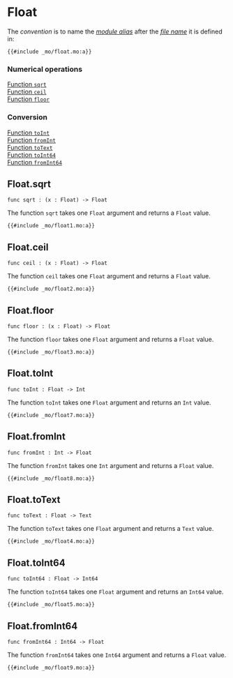 # Float

The _convention_ is to name the [_module alias_](/common-programming-concepts/modules.html#imports) after the [_file name_](/common-programming-concepts/modules.html#imports) it is defined in:

```motoko
{{#include _mo/float.mo:a}}
```

### Numerical operations

[Function `sqrt`](#floatsqrt)  
[Function `ceil`](#floatceil)  
[Function `floor`](#floatfloor)

### Conversion

[Function `toInt`](#floattoint)  
[Function `fromInt`](#floatfromint)  
[Function `toText`](#floattotext)  
[Function `toInt64`](#floattoint64)  
[Function `fromInt64`](#floatfromint642)

## Float.sqrt

```motoko
func sqrt : (x : Float) -> Float
```

The function `sqrt` takes one `Float` argument and returns a `Float` value.

```motoko, run
{{#include _mo/float1.mo:a}}
```

## Float.ceil

```motoko
func ceil : (x : Float) -> Float
```

The function `ceil` takes one `Float` argument and returns a `Float` value.

```motoko, run
{{#include _mo/float2.mo:a}}
```

## Float.floor

```motoko
func floor : (x : Float) -> Float
```

The function `floor` takes one `Float` argument and returns a `Float` value.

```motoko, run
{{#include _mo/float3.mo:a}}
```

## Float.toInt

```motoko
func toInt : Float -> Int
```

The function `toInt` takes one `Float` argument and returns an `Int` value.

```motoko, run
{{#include _mo/float7.mo:a}}
```

## Float.fromInt

```motoko
func fromInt : Int -> Float
```

The function `fromInt` takes one `Int` argument and returns a `Float` value.

```motoko, run
{{#include _mo/float8.mo:a}}
```

## Float.toText

```motoko
func toText : Float -> Text
```

The function `toText` takes one `Float` argument and returns a `Text` value.

```motoko, run
{{#include _mo/float4.mo:a}}
```

## Float.toInt64

```motoko
func toInt64 : Float -> Int64
```

The function `toInt64` takes one `Float` argument and returns an `Int64` value.

```motoko, run
{{#include _mo/float5.mo:a}}
```

## Float.fromInt64

```motoko
func fromInt64 : Int64 -> Float
```

The function `fromInt64` takes one `Int64` argument and returns a `Float` value.

```motoko, run
{{#include _mo/float9.mo:a}}
```

<!-- ## Float.format
```motoko
func format(fmt : {#fix : Nat8; #exp : Nat8; #gen : Nat8; #hex : Nat8; #exact}, x : Float) : Text
```
